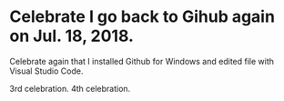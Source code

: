 # Celebrate I go back to Gihub again on Jul. 18, 2018.
Celebrate again that I installed Github for Windows and edited file with Visual Studio Code.

3rd celebration.
4th celebration.